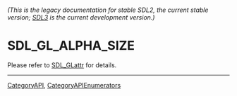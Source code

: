 ###### (This is the legacy documentation for stable SDL2, the current stable version; [SDL3](https://wiki.libsdl.org/SDL3/) is the current development version.)
# SDL_GL_ALPHA_SIZE

Please refer to [SDL_GLattr](SDL_GLattr) for details.

----
[CategoryAPI](CategoryAPI), [CategoryAPIEnumerators](CategoryAPIEnumerators)

